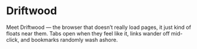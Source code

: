 # Driftwood
Meet Driftwood — the browser that doesn’t really load pages, it just kind of floats near them. Tabs open when they feel like it, links wander off mid-click, and bookmarks randomly wash ashore.
